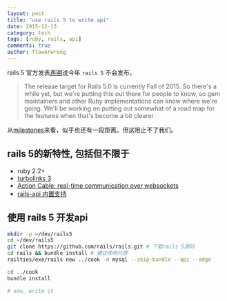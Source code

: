 ```yaml
---
layout: post
title: "use rails 5 to write api"
date: 2015-12-13
category: tech
tags: [ruby, rails, api]
comments: true
author: flowerwrong
---
```


rails 5 官方发表[声明](http://weblog.rubyonrails.org/2014/12/19/Rails-4-2-final/)说今年 `rails 5` 不会发布，

> The release target for Rails 5.0 is currently Fall of 2015. So there's a while yet, but we're putting this out there for people to know, so gem maintainers and other Ruby implementations can know where we're going. We'll be working on putting out somewhat of a road map for the features when that's become a bit clearer.

从[milestones](https://github.com/rails/rails/milestones)来看，似乎也还有一段距离。但这阻止不了我们。

## rails 5的新特性, 包括但不限于

* ruby 2.2+
* [turbolinks 3](https://github.com/rails/turbolinks/blob/master/lib/turbolinks/version.rb#L2)
* [Action Cable: real-time communication over websockets](https://github.com/rails/actioncable)
* [rails-api 内置支持](http://edgeguides.rubyonrails.org/api_app.html)

## 使用 rails 5 开发api

```bash
mkdir -p ~/dev/rails5
cd ~/dev/rails5
git clone https://github.com/rails/rails.git # 下载rails 5源码
cd rails && bundle install # 建议使用代理
railties/exe/rails new ../cook -d mysql --skip-bundle --api --edge

cd ../cook
bundle install

# now, write it
```
